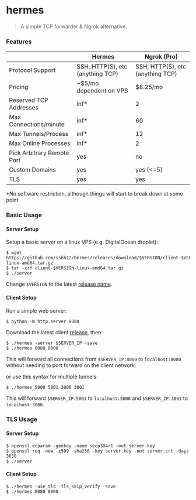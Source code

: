 # hermes

> A simple TCP forwarder & Ngrok alternative.

### Features

||Hermes|Ngrok (Pro) |
|--|--|--|
|Protocol Support| SSH, HTTP(S), etc (anything TCP) | SSH, HTTP(S), etc (anything TCP)|
| Pricing| ~$5/mo dependent on VPS | $8.25/mo |
|Reserved TCP Addresses| inf* | 2 |
|Max Connections/minute| inf* | 60|
|Max Tunnels/Process| inf* | 12|
|Max Online Processes| inf* | 2|
|Pick Arbitrary Remote Port| yes| no|
|Custom Domains| yes| yes (<=5)|
|TLS| yes| yes|

*No software restriction, although things will start to break down at some point

### Basic Usage

#### Server Setup

Setup a basic server on a linux VPS (e.g. DigitalOcean droplet):

```
$ wget https://github.com/sshh12/hermes/releases/download/$VERSION/client-$VERSION-linux-amd64.tar.gz
$ tar -xzf client-$VERSION-linux-amd64.tar.gz
$ ./server
```

Change `$VERSION` to the latest [release name](https://github.com/sshh12/hermes/releases).

#### Client Setup

Run a simple web server:

```
$ python -m http.server 8080
```

Download the latest client [release](https://github.com/sshh12/hermes/releases), then:

```
$ ./hermes -server $SERVER_IP -save
$ ./hermes 8080 8000
```

This will forward all connections from `$SERVER_IP:8000` to `localhost:8080` without needing to port forward on the client network.

or use this syntax for multiple tunnels:

```
$ ./hermes 5000 5001 3000 3001
```

This will forward `$SERVER_IP:5001` to `localhost:5000` and `$SERVER_IP:3001` to `localhost:3000`.

### TLS Usage

#### Server Setup

```
$ openssl ecparam -genkey -name secp384r1 -out server.key
$ openssl req -new -x509 -sha256 -key server.key -out server.crt -days 3650
$ ./server
```

#### Client Setup

```
$ ./hermes -use_tls -tls_skip_verify -save
$ ./hermes 8080 8000
```